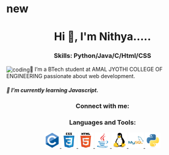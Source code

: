 # new
<h1 align="center">Hi 👋, I'm Nithya.....</h1>
<h3 align="center">Skills: Python/Java/C/Html/CSS</h3>
<img align="center" alt="coding" width ="250" src="https://www.bing.com/th/id/OGC.8fd6ae2f0922e6ed19909533860bde90?>pid=1.7&rurl=https%3a%2f%2fcdn.dribbble.com%2fusers%2f17707%2fscreenshots%2f2413754%2frrr.gif&ehk=erIZtubNbjKvMTXk4pMDGVUchz3gS1Cx1KThjw2lRE0%3d"
<h4 align="right">🔭 I’m a BTech student at AMAL JYOTHI COLLEGE OF ENGINEERING passionate about web development.</h4>
<h5 align="left">🌱 I’m currently learning Javascript.</h5>

<h3 align="center">Connect with me:</h3>
<p align="left">
</p>

<h3 align="center">Languages and Tools:</h3>
<p align="center"> <a href="https://www.cprogramming.com/" target="_blank" rel="noreferrer"> <img src="https://raw.githubusercontent.com/devicons/devicon/master/icons/c/c-original.svg" alt="c" width="40" height="40"/> </a> <a href="https://www.w3schools.com/css/" target="_blank" rel="noreferrer"> <img src="https://raw.githubusercontent.com/devicons/devicon/master/icons/css3/css3-original-wordmark.svg" alt="css3" width="40" height="40"/> </a> <a href="https://www.w3.org/html/" target="_blank" rel="noreferrer"> <img src="https://raw.githubusercontent.com/devicons/devicon/master/icons/html5/html5-original-wordmark.svg" alt="html5" width="40" height="40"/> </a> <a href="https://www.java.com" target="_blank" rel="noreferrer"> <img src="https://raw.githubusercontent.com/devicons/devicon/master/icons/java/java-original.svg" alt="java" width="40" height="40"/> </a> <a href="https://www.linux.org/" target="_blank" rel="noreferrer"> <img src="https://raw.githubusercontent.com/devicons/devicon/master/icons/linux/linux-original.svg" alt="linux" width="40" height="40"/> </a> <a href="https://www.mysql.com/" target="_blank" rel="noreferrer"> <img src="https://raw.githubusercontent.com/devicons/devicon/master/icons/mysql/mysql-original-wordmark.svg" alt="mysql" width="40" height="40"/> </a> <a href="https://www.python.org" target="_blank" rel="noreferrer"> <img src="https://raw.githubusercontent.com/devicons/devicon/master/icons/python/python-original.svg" alt="python" width="40" height="40"/> </a> </p>

